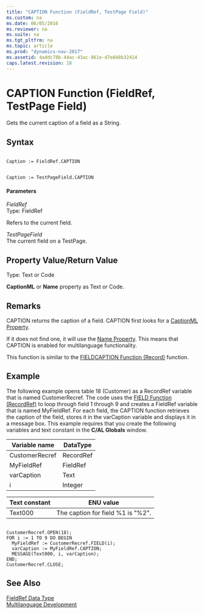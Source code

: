 ```yaml
---
title: "CAPTION Function (FieldRef, TestPage Field)"
ms.custom: na
ms.date: 06/05/2016
ms.reviewer: na
ms.suite: na
ms.tgt_pltfrm: na
ms.topic: article
ms.prod: "dynamics-nav-2017"
ms.assetid: 4addc78b-44ac-43ac-861e-d7e848b32414
caps.latest.revision: 18
---
```

# CAPTION Function (FieldRef, TestPage Field)
Gets the current caption of a field as a String.  
  
## Syntax  
  
```  
  
Caption := FieldRef.CAPTION  
```  
  
```  
  
Caption := TestPageField.CAPTION  
```  
  
#### Parameters  
 *FieldRef*  
 Type: FieldRef  
  
 Refers to the current field.  
  
 *TestPageField*  
 The current field on a TestPage.  
  
## Property Value/Return Value  
 Type: Text or Code  
  
 **CaptionML** or **Name** property as Text or Code.  
  
## Remarks  
 CAPTION returns the caption of a field. CAPTION first looks for a [CaptionML Property](CaptionML-Property.md).  
  
 If it does not find one, it will use the [Name Property](Name-Property-duplicate.md). This means that CAPTION is enabled for multilanguage functionality.  
  
 This function is similar to the [FIELDCAPTION Function \(Record\)](FIELDCAPTION-Function--Record-.md) function.  
  
## Example  
 The following example opens table 18 \(Customer\) as a RecordRef variable that is named CustomerRecref. The code uses the [FIELD Function \(RecordRef\)](FIELD-Function--RecordRef-.md) to loop through field 1 through 9 and creates a FieldRef variable that is named MyFieldRef. For each field, the CAPTION function retrieves the caption of the field, stores it in the varCaption variable and displays it in a message box. This example requires that you create the following variables and text constant in the **C/AL Globals** window.  
  
|Variable name|DataType|  
|-------------------|--------------|  
|CustomerRecref|RecordRef|  
|MyFieldRef|FieldRef|  
|varCaption|Text|  
|i|Integer|  
  
|Text constant|ENU value|  
|-------------------|---------------|  
|Text000|The caption for field %1 is "%2".|  
  
```  
  
CustomerRecref.OPEN(18);  
FOR i := 1 TO 9 DO BEGIN  
  MyFieldRef := CustomerRecref.FIELD(i);  
  varCaption := MyFieldRef.CAPTION;  
  MESSAGE(Text000, i, varCaption);  
END;  
CustomerRecref.CLOSE;  
```  
  
## See Also  
 [FieldRef Data Type](FieldRef-Data-Type.md)   
 [Multilanguage Development](Multilanguage-Development.md)